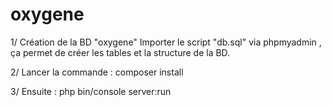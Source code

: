 oxygene
=======

1/ Création de la BD "oxygene"
Importer le script "db.sql" via phpmyadmin , ça permet de créer les tables et la structure de la BD.


2/ Lancer la commande  : composer install

3/ Ensuite : php bin/console server:run
